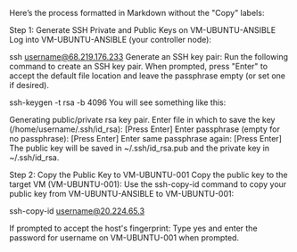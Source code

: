 Here’s the process formatted in Markdown without the "Copy" labels:

Step 1: Generate SSH Private and Public Keys on VM-UBUNTU-ANSIBLE
Log into VM-UBUNTU-ANSIBLE (your controller node):


ssh username@68.219.176.233
Generate an SSH key pair:
Run the following command to create an SSH key pair. When prompted, press "Enter" to accept the default file location and leave the passphrase empty (or set one if desired).


ssh-keygen -t rsa -b 4096
You will see something like this:


Generating public/private rsa key pair.
Enter file in which to save the key (/home/username/.ssh/id_rsa):
[Press Enter]
Enter passphrase (empty for no passphrase): 
[Press Enter]
Enter same passphrase again: 
[Press Enter]
The public key will be saved in ~/.ssh/id_rsa.pub and the private key in ~/.ssh/id_rsa.

Step 2: Copy the Public Key to VM-UBUNTU-001
Copy the public key to the target VM (VM-UBUNTU-001):
Use the ssh-copy-id command to copy your public key from VM-UBUNTU-ANSIBLE to VM-UBUNTU-001:


ssh-copy-id username@20.224.65.3

If prompted to accept the host's fingerprint:
Type yes and enter the password for username on VM-UBUNTU-001 when prompted.